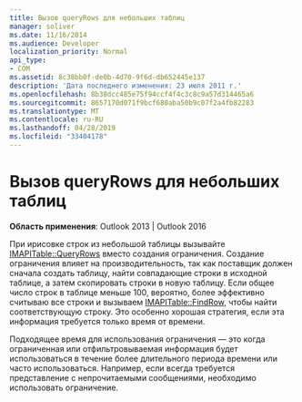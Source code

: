 ```yaml
---
title: Вызов queryRows для небольших таблиц
manager: soliver
ms.date: 11/16/2014
ms.audience: Developer
localization_priority: Normal
api_type:
- COM
ms.assetid: 8c38bb0f-de0b-4d70-9f6d-db652445e137
description: 'Дата последнего изменения: 23 июля 2011 г.'
ms.openlocfilehash: 8b38dcc485e75f94ccf4f4c3c8c9a57d314465a6
ms.sourcegitcommit: 8657170d071f9bcf680aba50b9c07f2a4fb82283
ms.translationtype: MT
ms.contentlocale: ru-RU
ms.lasthandoff: 04/28/2019
ms.locfileid: "33404178"
---
```

# <a name="calling-queryrows-for-small-tables"></a>Вызов queryRows для небольших таблиц

  
  
**Область применения**: Outlook 2013 | Outlook 2016 
  
При ирисовке строк из небольшой таблицы вызывайте [IMAPITable::QueryRows](imapitable-queryrows.md) вместо создания ограничения. Создание ограничения влияет на производительность, так как поставщик должен сначала создать таблицу, найти совпадающие строки в исходной таблице, а затем скопировать строки в новую таблицу. Если общее число строк в таблице меньше 100, вероятно, более эффективно считываю все строки и вызываем [IMAPITable::FindRow,](imapitable-findrow.md) чтобы найти соответствующую строку. Это особенно хорошая стратегия, если эта информация требуется только время от времени. 
  
Подходящее время для использования ограничения — это когда ограниченная или отфильтровываемая информация будет использоваться в течение более длительного периода времени или часто использоваться. Например, если всегда требуется представление с непрочитаемыми сообщениями, необходимо использовать ограничение.
  

